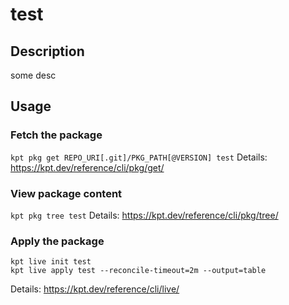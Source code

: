 # test

## Description
some desc

## Usage

### Fetch the package
`kpt pkg get REPO_URI[.git]/PKG_PATH[@VERSION] test`
Details: https://kpt.dev/reference/cli/pkg/get/

### View package content
`kpt pkg tree test`
Details: https://kpt.dev/reference/cli/pkg/tree/

### Apply the package
```
kpt live init test
kpt live apply test --reconcile-timeout=2m --output=table
```
Details: https://kpt.dev/reference/cli/live/
